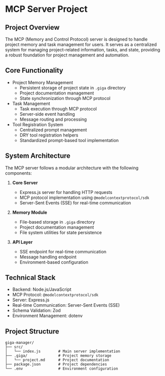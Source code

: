 # MCP Server Project

## Project Overview
The MCP (Memory and Control Protocol) server is designed to handle project memory and task management for users. It serves as a centralized system for managing project-related information, tasks, and state, providing a robust foundation for project management and automation.

## Core Functionality
- Project Memory Management
  - Persistent storage of project state in `.giga` directory
  - Project documentation management
  - State synchronization through MCP protocol
- Task Management
  - Task execution through MCP protocol
  - Server-side event handling
  - Message routing and processing
- Tool Registration System
  - Centralized prompt management
  - DRY tool registration helpers
  - Standardized prompt-based tool implementation

## System Architecture
The MCP server follows a modular architecture with the following components:

1. **Core Server**
   - Express.js server for handling HTTP requests
   - MCP protocol implementation using `@modelcontextprotocol/sdk`
   - Server-Sent Events (SSE) for real-time communication

2. **Memory Module**
   - File-based storage in `.giga` directory
   - Project documentation management
   - File system utilities for state persistence

3. **API Layer**
   - SSE endpoint for real-time communication
   - Message handling endpoint
   - Environment-based configuration

## Technical Stack
- Backend: Node.js/JavaScript
- MCP Protocol: `@modelcontextprotocol/sdk`
- Server: Express.js
- Real-time Communication: Server-Sent Events (SSE)
- Schema Validation: Zod
- Environment Management: dotenv

## Project Structure
```
giga-manager/
├── src/
│   └── index.js        # Main server implementation
├── .giga/              # Project memory storage
│   └── project.md      # Project documentation
├── package.json        # Project dependencies
└── .env                # Environment configuration
```
